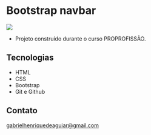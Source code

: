 
 # Bootstrap navbar

<img src="https://github.com/GabrielAguiar1573/bootstrapNavbar/assets/163884323/40939e26-35ea-43c7-a1f4-7f010c4b4c80">

 - Projeto construído durante o curso PROPROFISSÃO.

## Tecnologias

- HTML
- CSS
- Bootstrap
- Git e Github

## Contato

gabrielhenriquedeaguiar@gmail.com
